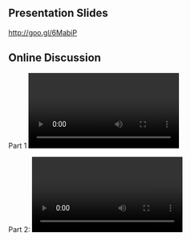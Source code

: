
## Presentation Slides

http://goo.gl/6MabiP


## Online Discussion

Part 1
<VIDEO>https://www.youtube.com/watch?v=LZckG0Bqghg&feature=youtu.be</VIDEO>

Part 2: 
<VIDEO>https://www.youtube.com/watch?v=5H6Z4zJkuXw&feature=youtu.be</VIDEO>


